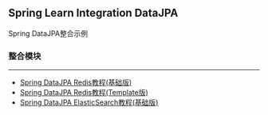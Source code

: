 Spring Learn Integration DataJPA
---

Spring DataJPA整合示例

### 整合模块
---

- [Spring DataJPA Redis教程(基础版)](spring-learn-integration-datajpa-redis/DOC.md)
- [Spring DataJPA Redis教程(Template版)](spring-learn-integration-datajpa-redis-template/DOC.md)
- [Spring DataJPA ElasticSearch教程(基础版)](spring-learn-integration-datajpa-elasticsearch/DOC.md)
